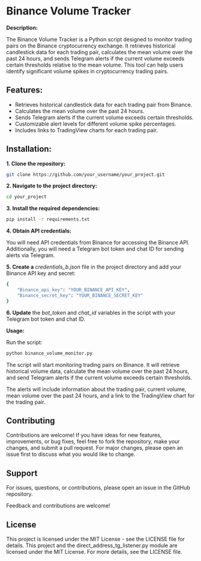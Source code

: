 # Binance Volume Tracker

__Description:__

The Binance Volume Tracker is a Python script designed to monitor trading pairs on the Binance cryptocurrency exchange. It retrieves historical candlestick data for each trading pair, calculates the mean volume over the past 24 hours, and sends Telegram alerts if the current volume exceeds certain thresholds relative to the mean volume. This tool can help users identify significant volume spikes in cryptocurrency trading pairs.

## Features:

- Retrieves historical candlestick data for each trading pair from Binance.
- Calculates the mean volume over the past 24 hours.
- Sends Telegram alerts if the current volume exceeds certain thresholds.
- Customizable alert levels for different volume spike percentages.
- Includes links to TradingView charts for each trading pair.

## Installation:

__1. Clone the repository:__

```bash
git clone https://github.com/your_username/your_project.git
```

__2. Navigate to the project directory:__

```bash
cd your_project
```

__3. Install the required dependencies:__

```bash
pip install -r requirements.txt
```

__4. Obtain API credentials:__

You will need API credentials from Binance for accessing the Binance API.
Additionally, you will need a Telegram bot token and chat ID for sending alerts via Telegram.

__5. Create a__ _credentials_b.json_ file in the project directory and add your Binance API key and secret:

```bash
{
    "Binance_api_key": "YOUR_BINANCE_API_KEY",
    "Binance_secret_key": "YOUR_BINANCE_SECRET_KEY"
}
```

__6. Update__ the _bot_token_ and _chat_id_ variables in the script with your Telegram bot token and chat ID.

__Usage:__

Run the script:

```bash
python binance_volume_monitor.py
```

The script will start monitoring trading pairs on Binance. It will retrieve historical volume data, calculate the mean volume over the past 24 hours, and send Telegram alerts if the current volume exceeds certain thresholds.

The alerts will include information about the trading pair, current volume, mean volume over the past 24 hours, and a link to the TradingView chart for the trading pair.

## Contributing

Contributions are welcome! If you have ideas for new features, improvements, or bug fixes, feel free to fork the repository, make your changes, and submit a pull request. For major changes, please open an issue first to discuss what you would like to change.

## Support

For issues, questions, or contributions, please open an issue in the GitHub repository.

Feedback and contributions are welcome!

## License

This project is licensed under the MIT License - see the LICENSE file for details.
This project and the direct_address_tg_listener.py module are licensed under the MIT License. For more details, see the LICENSE file.
